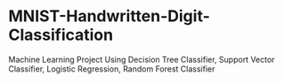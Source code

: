 # MNIST-Handwritten-Digit-Classification
Machine Learning Project Using Decision Tree Classifier, Support Vector Classifier, Logistic Regression, Random Forest Classifier


